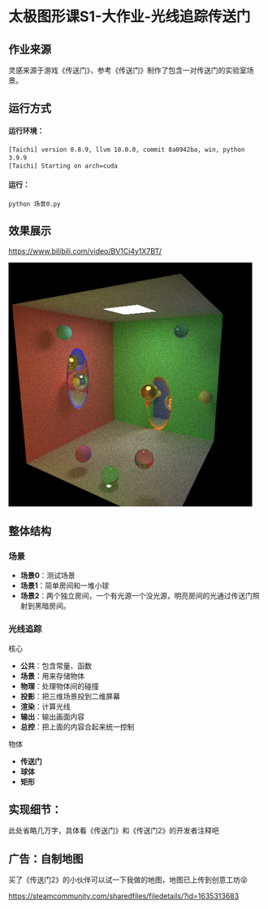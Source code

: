 # 太极图形课S1-大作业-光线追踪传送门

## 作业来源
灵感来源于游戏《传送门》，参考《传送门》制作了包含一对传送门的实验室场景。

## 运行方式

#### 运行环境：
```
[Taichi] version 0.8.9, llvm 10.0.0, commit 8a0942ba, win, python 3.9.9
[Taichi] Starting on arch=cuda
```

#### 运行：
```
python 场景0.py
```

## 效果展示

https://www.bilibili.com/video/BV1Ci4y1X7BT/

![场景1](./data/001444.png)

## 整体结构

### 场景

* **场景0**：测试场景
* **场景1**：简单房间和一堆小球
* **场景2**：两个独立房间，一个有光源一个没光源，明亮房间的光通过传送门照射到黑暗房间。

### 光线追踪

核心

* **公共**：包含常量、函数
* **场景**：用来存储物体
* **物理**：处理物体间的碰撞
* **投影**：把三维场景投到二维屏幕
* **渲染**：计算光线
* **输出**：输出画面内容
* **总控**：把上面的内容合起来统一控制

物体

* **传送门**
* **球体**
* **矩形**

## 实现细节：

此处省略几万字，具体看《传送门》和《传送门2》的开发者注释吧

## 广告：自制地图

买了《传送门2》的小伙伴可以试一下我做的地图，地图已上传到创意工坊😝

https://steamcommunity.com/sharedfiles/filedetails/?id=1635313683
